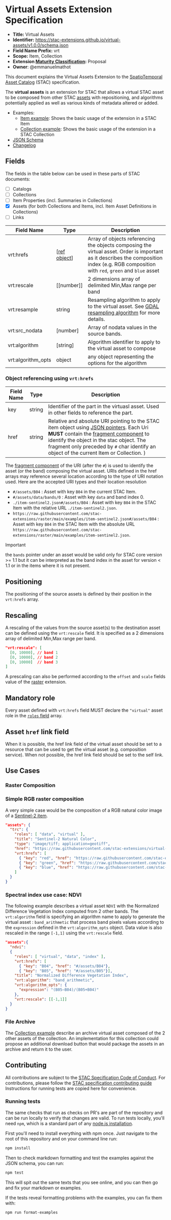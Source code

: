 # Virtual Assets Extension Specification

- **Title:** Virtual Assets
- **Identifier:** <https://stac-extensions.github.io/virtual-assets/v1.0.0/schema.json>
- **Field Name Prefix:** vrt
- **Scope:** Item, Collection
- **Extension [Maturity Classification](https://github.com/radiantearth/stac-spec/tree/master/extensions/README.md#extension-maturity):** Proposal
- **Owner**: @emmanuelmathot

This document explains the Virtual Assets Extension to the
[SpatioTemporal Asset Catalog](https://github.com/radiantearth/stac-spec) (STAC) specification.

The **virtual assets** is an extension for STAC that allows a virtual STAC asset to be composed from other STAC [assets](https://github.com/radiantearth/stac-spec/blob/master/item-spec/item-spec.md#asset-object) with repositioning, and algorithms potentially applied as well as various kinds of metadata altered or added.

- Examples:
  - [Item example](examples/item-sentinel2.json): Shows the basic usage of the extension in a STAC Item
  - [Collection example](examples/collection.json): Shows the basic usage of the extension in a STAC Collection
- [JSON Schema](json-schema/schema.json)
- [Changelog](./CHANGELOG.md)

## Fields

The fields in the table below can be used in these parts of STAC documents:

- [ ] Catalogs
- [ ] Collections
- [ ] Item Properties (incl. Summaries in Collections)
- [x] Assets (for both Collections and Items, incl. Item Asset Definitions in Collections)
- [ ] Links

| Field Name         | Type                                                | Description                                                                                                                                                                               |
| ------------------ | --------------------------------------------------- | ----------------------------------------------------------------------------------------------------------------------------------------------------------------------------------------- |
| vrt:hrefs          | \[[ref object](#object-referencing-using-vrthrefs)] | Array of objects referencing the objects composing the virtual asset. Order is important as it describes the composition index (e.g. RGB composition with `red`, `green` and `blue` asset |
| vrt:rescale        | \[\[number]]                                        | 2 dimensions array of delimited Min,Max range per band                                                                                                                                    |
| vrt:resample       | string                                              | Resampling algorithm to apply to the virtual asset. See [GDAL resampling algorithm](https://gdal.org/programs/gdalwarp.html#cmdoption-gdalwarp-r) for more details.                       |
| vrt:src_nodata     | \[number]                                           | Array of nodata values in the source bands.                                                                                                                                               |
| vrt:algorithm      | \[string]                                           | Algorithm identifier to apply to the virtual asset to compose                                                                                                                             |
| vrt:algorithm_opts | object                                              | any object representing the options for the algorithm                                                                                                                                     |

### Object referencing using `vrt:hrefs`

| Field Name | Type   | Description                                                                                                                                                                                                                                                                                                                    |
| ---------- | ------ | ------------------------------------------------------------------------------------------------------------------------------------------------------------------------------------------------------------------------------------------------------------------------------------------------------------------------------ |
| key        | string | Identifier of the part in the virtuasl asset. Used in other fields to reference the part.                                                                                                                                                                                                                                      |
| href       | string | Relative and absolute URI pointing to the STAC item object using [JSON pointers](https://www.rfc-editor.org/rfc/rfc6901). Each Uri **MUST** contain the [fragment component](https://www.ietf.org/rfc/rfc3986.html#section-3.5) to identify the object in the stac object. The fragment only preceded by `#` char identify an object of the current Item or Collection. ) |

The [fragment component](https://datatracker.ietf.org/doc/html/rfc3986#section-3.5) of the URI (after the `#`) is used
to identify the asset (or the band) composing the virtual asset.
URIs defined in the href arrays may reference several location according to the type of URI notation used.
Here are the accepted URI types and their location resolution

- `#/assets/B04` : Asset with key `B04` in the current STAC Item.
- `#/assets/data/bands/0` : Asset with key `data` and band index 0.
- `./item-sentinel2.json#/assets/B04` : Asset with key `B04` in the STAC Item with the relative URL `./item-sentinel2.json`.
- `https://raw.githubusercontent.com/stac-extensions/raster/main/examples/item-sentinel2.json#/assets/B04` : Asset
with key `B04` in the STAC Item with the absolute URL `https://raw.githubusercontent.com/stac-extensions/raster/main/examples/item-sentinel2.json`.

> [!IMPORTANT]
> the `bands` pointer under an asset would be valid only for STAC core version >= 1.1 but it can be interpreted as the band index
> in the asset for version < 1.1 or in the items where it is not present.

## Positioning

The positioning of the source assets is defined by their position in the `vrt:hrefs` array.

## Rescaling

A rescaling of the values from the source asset(s) to the destination asset can be defined using the `vrt:rescale` field.
It is specified as a 2 dimensions array of delimited Min,Max range per band.

```json
"vrt:rescale": [
  [0, 10000], // band 1
  [0, 10000], // band 2
  [0, 10000]  // band 3
]
```

A prescaling can also be performed according to the `offset` and `scale` fields value of the [raster](https://github.com/stac-extensions/raster) extension.

## Mandatory role

Every asset defined with `vrt:hrefs` field MUST declare the `"virtual"` asset role
in the [`roles` field](https://github.com/radiantearth/stac-spec/blob/master/best-practices.md#asset-roles) array.

## Asset `href` link field

When it is possible, the href link field of the virtual asset should be set to a resource
that can be used to get the virtual asset (e.g. composition service).
When not possible, the href link field should be set to the self link.

## Use Cases

### Raster Composition

### Simple RGB raster composition

A very simple case would be the composition of a RGB natural color image of a
[Sentinel-2 item](https://github.com/stac-extensions/raster/blob/main/examples/item-sentinel2.json).

```json
"assets": {
  "trc": {
    "roles": [ "data", "virtual" ],
    "title": "Sentinel-2 Natural Color",
    "type": "image/tiff; application=geotiff",
    "href": "https://raw.githubusercontent.com/stac-extensions/virtual-assets/main/examples/item-sentinel2.json",
    "vrt:hrefs": [ 
      { "key": "red", "href": "https://raw.githubusercontent.com/stac-extensions/virtual-assets/main/examples/item-sentinel2.json#/assets/B04" },
      { "key": "green", "href": "https://raw.githubusercontent.com/stac-extensions/virtual-assets/main/examples/item-sentinel2.json#/assets/B03" },
      { "key": "blue", "href": "https://raw.githubusercontent.com/stac-extensions/virtual-assets/main/examples/item-sentinel2.json#/assets/B02" }
    ]
  }
}
```

### Spectral index use case: NDVI

The following example describes a virtual asset `NDVI` with the Normalized Difference Vegetation Index computed from 2 other bands.
The `vrt:algorithm` field is specifying an algorithm name to apply to generate the virtual asset : `band_arithmetic` that
process band pixels values according to the `expression` defined in the `vrt:algorithm_opts` object.
Data value is also rescaled in the range `[-1,1]` using the `vrt:rescale` field.

```json
"assets":{
  "ndvi": 
  {
    "roles": [ "virtual", "data", "index" ],
    "vrt:hrefs": [
      { "key": "B04", "href": "#/assets/B04"}, 
      { "key": "B05", "href": "#/assets/B05"}],
    "title": "Normalized Difference Vegetation Index",
    "vrt:algorithm": "band_arithmetic",
    "vrt:algorithm_opts": {
      "expression": "(B05–B04)/(B05+B04)"
    },
    "vrt:rescale": [[-1,1]]
  }
}
```

### File Archive

The [Collection example](examples/collection.json) describe an archive virtual asset composed of the 2 other assets of the collection.
An implementation for this collection could propose an additional download button that would package the assets in an archive
and return it to the user.

## Contributing

All contributions are subject to the
[STAC Specification Code of Conduct](https://github.com/radiantearth/stac-spec/blob/master/CODE_OF_CONDUCT.md).
For contributions, please follow the
[STAC specification contributing guide](https://github.com/radiantearth/stac-spec/blob/master/CONTRIBUTING.md) Instructions
for running tests are copied here for convenience.

### Running tests

The same checks that run as checks on PR's are part of the repository and can be run locally to verify that changes are valid. 
To run tests locally, you'll need `npm`, which is a standard part of any [node.js installation](https://nodejs.org/en/download/).

First you'll need to install everything with npm once. Just navigate to the root of this repository and on 
your command line run:
```bash
npm install
```

Then to check markdown formatting and test the examples against the JSON schema, you can run:
```bash
npm test
```

This will spit out the same texts that you see online, and you can then go and fix your markdown or examples.

If the tests reveal formatting problems with the examples, you can fix them with:
```bash
npm run format-examples
```
